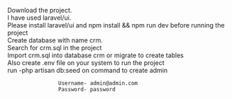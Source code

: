 
   
   Download the project.     
      I have used laravel/ui.     
        Please install laravel/ui and npm install && npm run dev before running the project     
          Create database with name crm.         
           Search for crm.sql in the project     
                Import crm.sql  into database crm or migrate to create tables          
               Also create .env file on your system to run the project   
                 run -php artisan db:seed on command to create admin   
                   
                    Username- admin@admin.com          
                    Password- password
                  
                 
                    
                 
                   

